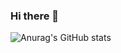 ### Hi there 👋
![Anurag's GitHub stats](https://github-readme-stats.vercel.app/api?username=BrunoC.&theme=tokyonight_icons=true)


<!--
**Dakorim/Dakorim** is a ✨ _special_ ✨ repository because its `README.md` (this file) appears on your GitHub profile.

Here are some ideas to get you started:

- 🔭 I’m currently working on ...
- 🌱 I’m currently learning ...
- 👯 I’m looking to collaborate on ...
- 🤔 I’m looking for help with ...
- 💬 Ask me about ...
- 📫 How to reach me: ...
- 😄 Pronouns: ...
- ⚡ Fun fact: ...
-->
